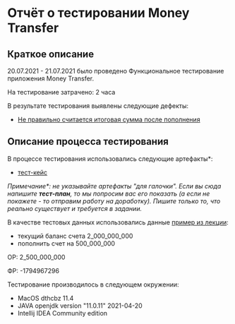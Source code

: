# Отчёт о тестировании Money Transfer

## Краткое описание

20.07.2021 - 21.07.2021 было проведено Функциональное тестирование приложения Money Transfer.

На тестирование затрачено: 2 часа

В результате тестирования выявлены следующие дефекты:
* [Не правильно считается итоговая сумма после пополнения](https://github.com/Irek81/javadz1.2.1/issues/1#issue-948319126)

## Описание процесса тестирования

В процессе тестирования использовались следующие артефакты*:
* [тест-кейс](https://docs.google.com/spreadsheets/d/1_1qLr-yFcoe08dzeYN5O1X1Hxgi3gQP7I6mqKPTFqPU/edit?usp=sharing)


*Примечание\*: не указывайте артефакты "для галочки". Если вы сюда напишите **тест-план**, то мы попросим вас его показать (а если не покажете - то отправим работу на доработку). Пишите только то, что реально существует и требуется в задании.*

В качестве тестовых данных использовались данные [пример из лекции](https://github.com/netology-code/javaqa-code/blob/master/1.2_programming/variables/src/Main.java):
* текущий баланс счета 2_000_000_000
* пополнить счет на 500_000_000

ОР: 2_500_000_000

ФР: -1794967296

Тестирование производилось в следующем окружении:
* MacOS dthcbz 11.4
* JAVA openjdk version "11.0.11" 2021-04-20 
* Intellij IDEA Community edition

